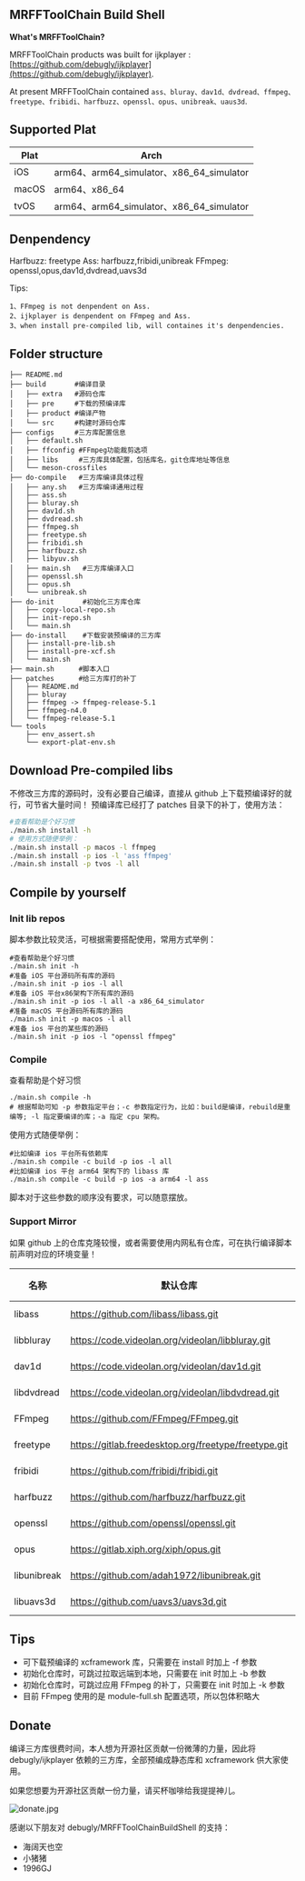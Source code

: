 ## MRFFToolChain Build Shell

**What's MRFFToolChain?**

MRFFToolChain products was built for ijkplayer : [https://github.com/debugly/ijkplayer](https://github.com/debugly/ijkplayer).

At present MRFFToolChain contained `ass、bluray、dav1d、dvdread、ffmpeg、freetype、fribidi、harfbuzz、openssl、opus、unibreak、uaus3d`.

## Supported Plat

| Plat  | Arch                                   |
| ----- | -------------------------------------- |
| iOS   | arm64、arm64_simulator、x86_64_simulator |
| macOS | arm64、x86_64                           |
| tvOS  | arm64、arm64_simulator、x86_64_simulator |

## Denpendency

Harfbuzz: freetype
Ass: harfbuzz,fribidi,unibreak
FFmpeg: openssl,opus,dav1d,dvdread,uavs3d

Tips: 

```
1、FFmpeg is not denpendent on Ass.
2、ijkplayer is denpendent on FFmpeg and Ass.
3、when install pre-compiled lib, will containes it's denpendencies.
```

## Folder structure

```
├── README.md
├── build       #编译目录
│   ├── extra   #源码仓库
│   ├── pre     #下载的预编译库
│   ├── product #编译产物
│   └── src     #构建时源码仓库
├── configs     #三方库配置信息
│   ├── default.sh
│   ├── ffconfig #FFmpeg功能裁剪选项
│   ├── libs     #三方库具体配置，包括库名，git仓库地址等信息
│   └── meson-crossfiles
├── do-compile   #三方库编译具体过程
│   ├── any.sh   #三方库编译通用过程
│   ├── ass.sh
│   ├── bluray.sh
│   ├── dav1d.sh
│   ├── dvdread.sh
│   ├── ffmpeg.sh
│   ├── freetype.sh
│   ├── fribidi.sh
│   ├── harfbuzz.sh
│   ├── libyuv.sh
│   ├── main.sh   #三方库编译入口
│   ├── openssl.sh
│   ├── opus.sh
│   └── unibreak.sh
├── do-init       #初始化三方库仓库
│   ├── copy-local-repo.sh
│   ├── init-repo.sh
│   └── main.sh
├── do-install    #下载安装预编译的三方库
│   ├── install-pre-lib.sh
│   ├── install-pre-xcf.sh
│   └── main.sh
├── main.sh      #脚本入口
├── patches      #给三方库打的补丁
│   ├── README.md
│   ├── bluray
│   ├── ffmpeg -> ffmpeg-release-5.1
│   ├── ffmpeg-n4.0
│   └── ffmpeg-release-5.1
└── tools
    ├── env_assert.sh
    └── export-plat-env.sh
```

## Download Pre-compiled libs

不修改三方库的源码时，没有必要自己编译，直接从 github 上下载预编译好的就行，可节省大量时间！
预编译库已经打了 patches 目录下的补丁，使用方法：

```bash
#查看帮助是个好习惯
./main.sh install -h
# 使用方式随便举例：
./main.sh install -p macos -l ffmpeg
./main.sh install -p ios -l 'ass ffmpeg'
./main.sh install -p tvos -l all
```

## Compile by yourself

### Init lib repos

脚本参数比较灵活，可根据需要搭配使用，常用方式举例：

```
#查看帮助是个好习惯
./main.sh init -h
#准备 iOS 平台源码所有库的源码
./main.sh init -p ios -l all
#准备 iOS 平台x86架构下所有库的源码
./main.sh init -p ios -l all -a x86_64_simulator
#准备 macOS 平台源码所有库的源码
./main.sh init -p macos -l all
#准备 ios 平台的某些库的源码
./main.sh init -p ios -l "openssl ffmpeg"
```

### Compile

查看帮助是个好习惯

```
./main.sh compile -h
# 根据帮助可知 -p 参数指定平台；-c 参数指定行为，比如：build是编译，rebuild是重编等; -l 指定要编译的库；-a 指定 cpu 架构。
```
使用方式随便举例：

```
#比如编译 ios 平台所有依赖库
./main.sh compile -c build -p ios -l all
#比如编译 ios 平台 arm64 架构下的 libass 库
./main.sh compile -c build -p ios -a arm64 -l ass
```

脚本对于这些参数的顺序没有要求，可以随意摆放。

### Support Mirror

如果 github 上的仓库克隆较慢，或者需要使用内网私有仓库，可在执行编译脚本前声明对应的环境变量！

| 名称          | 默认仓库                                                 | 默认版本   | 使用镜像                                                     |
| ----------- | ---------------------------------------------------- | ------ | -------------------------------------------------------- |
| libass      | https://github.com/libass/libass.git                 | 0.17.1 | export GIT_ASS_UPSTREAM = git@xx:yy/libass.git           |
| libbluray   | https://code.videolan.org/videolan/libbluray.git     | 1.3.4  | export GIT_BLURAY_UPSTREAM = git@xx:yy/libbluray.git     |
| dav1d       | https://code.videolan.org/videolan/dav1d.git         | 1.3.0  | export GIT_DAV1D_UPSTREAM = git@xx:yy/dav1d.git          |
| libdvdread  | https://code.videolan.org/videolan/libdvdread.git    | 6.1.3  | export GIT_DVDREAD_UPSTREAM = git@xx:yy/libdvdread.git   |
| FFmpeg      | https://github.com/FFmpeg/FFmpeg.git                 | 6.1.1  | export GIT_FFMPEG_UPSTREAM = git@xx:yy/FFmpeg.git        |
| freetype    | https://gitlab.freedesktop.org/freetype/freetype.git | 2.13.2 | export GIT_FREETYPE_UPSTREAM = git@xx:yy/freetype.git    |
| fribidi     | https://github.com/fribidi/fribidi.git               | 1.0.13 | export GIT_FRIBIDI_UPSTREAM = git@xx:yy/fribidi.git      |
| harfbuzz    | https://github.com/harfbuzz/harfbuzz.git             | 8.3.0  | export GIT_HARFBUZZ_UPSTREAM = git@xx:yy/harfbuzz.git    |
| openssl     | https://github.com/openssl/openssl.git               | 1.1.1w | export GIT_OPENSSL_UPSTREAM = git@xx:yy/openssl.git      |
| opus        | https://gitlab.xiph.org/xiph/opus.git                | 1.4    | export GIT_OPUS_UPSTREAM = git@xx:yy/opus.git            |
| libunibreak | https://github.com/adah1972/libunibreak.git          | 5.1    | export GIT_UNIBREAK_UPSTREAM = git@xx:yy/libunibreak.git |
| libuavs3d | https://github.com/uavs3/uavs3d.git | main |export GIT_UAVS3D_UPSTREAM=git@xx:yy/UAVS3D.git|

## Tips

- 可下载预编译的 xcframework 库，只需要在 install 时加上 -f 参数
- 初始化仓库时，可跳过拉取远端到本地，只需要在 init 时加上 -b 参数
- 初始化仓库时，可跳过应用 FFmpeg 的补丁，只需要在 init 时加上 -k 参数
- 目前 FFmpeg 使用的是 module-full.sh 配置选项，所以包体积略大


## Donate

编译三方库很费时间，本人想为开源社区贡献一份微薄的力量，因此将 debugly/ijkplayer 依赖的三方库，全部预编成静态库和 xcframework 供大家使用。

如果您想要为开源社区贡献一份力量，请买杯咖啡给我提提神儿。

![donate.jpg](https://i.postimg.cc/xdVqnBLp/IMG-7481.jpg)

感谢以下朋友对 debugly/MRFFToolChainBuildShell 的支持：

- 海阔天也空
- 小猪猪
- 1996GJ
